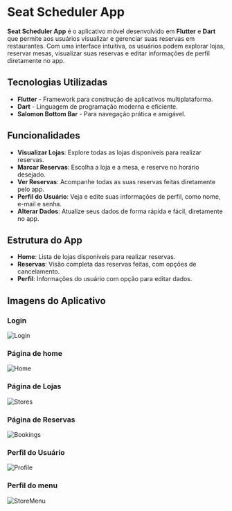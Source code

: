 # Seat Scheduler App

**Seat Scheduler App** é o aplicativo móvel desenvolvido em **Flutter** e **Dart** que permite aos usuários visualizar e gerenciar suas reservas em restaurantes. Com uma interface intuitiva, os usuários podem explorar lojas, reservar mesas, visualizar suas reservas e editar informações de perfil diretamente no app.

## Tecnologias Utilizadas
- **Flutter** - Framework para construção de aplicativos multiplataforma.
- **Dart** - Linguagem de programação moderna e eficiente.
- **Salomon Bottom Bar** - Para navegação prática e amigável.
  
## Funcionalidades
- **Visualizar Lojas**: Explore todas as lojas disponíveis para realizar reservas.
- **Marcar Reservas**: Escolha a loja e a mesa, e reserve no horário desejado.
- **Ver Reservas**: Acompanhe todas as suas reservas feitas diretamente pelo app.
- **Perfil do Usuário**: Veja e edite suas informações de perfil, como nome, e-mail e senha.
- **Alterar Dados**: Atualize seus dados de forma rápida e fácil, diretamente no app.

## Estrutura do App
- **Home**: Lista de lojas disponíveis para realizar reservas.
- **Reservas**: Visão completa das reservas feitas, com opções de cancelamento.
- **Perfil**: Informações do usuário com opção para editar dados.

## Imagens do Aplicativo

### Login
![Login](docs/login.png)

### Página de home
![Home](docs/home.png)

### Página de Lojas
![Stores](docs/stores.png)

### Página de Reservas
![Bookings](docs/bookings.png)

### Perfil do Usuário
![Profile](docs/user_perfil.png)

### Perfil do menu
![StoreMenu](docs/store_menu.png)
